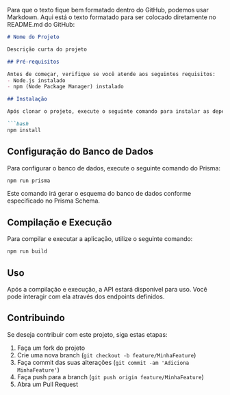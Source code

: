 Para que o texto fique bem formatado dentro do GitHub, podemos usar Markdown. Aqui está o texto formatado para ser colocado diretamente no README.md do GitHub:

```markdown
# Nome do Projeto

Descrição curta do projeto

## Pré-requisitos

Antes de começar, verifique se você atende aos seguintes requisitos:
- Node.js instalado
- npm (Node Package Manager) instalado

## Instalação

Após clonar o projeto, execute o seguinte comando para instalar as dependências:

```bash
npm install
```

## Configuração do Banco de Dados

Para configurar o banco de dados, execute o seguinte comando do Prisma:

```bash
npm run prisma
```

Este comando irá gerar o esquema do banco de dados conforme especificado no Prisma Schema.

## Compilação e Execução

Para compilar e executar a aplicação, utilize o seguinte comando:

```bash
npm run build
```

## Uso

Após a compilação e execução, a API estará disponível para uso. Você pode interagir com ela através dos endpoints definidos.

## Contribuindo

Se deseja contribuir com este projeto, siga estas etapas:

1. Faça um fork do projeto
2. Crie uma nova branch (`git checkout -b feature/MinhaFeature`)
3. Faça commit das suas alterações (`git commit -am 'Adiciona MinhaFeature'`)
4. Faça push para a branch (`git push origin feature/MinhaFeature`)
5. Abra um Pull Request